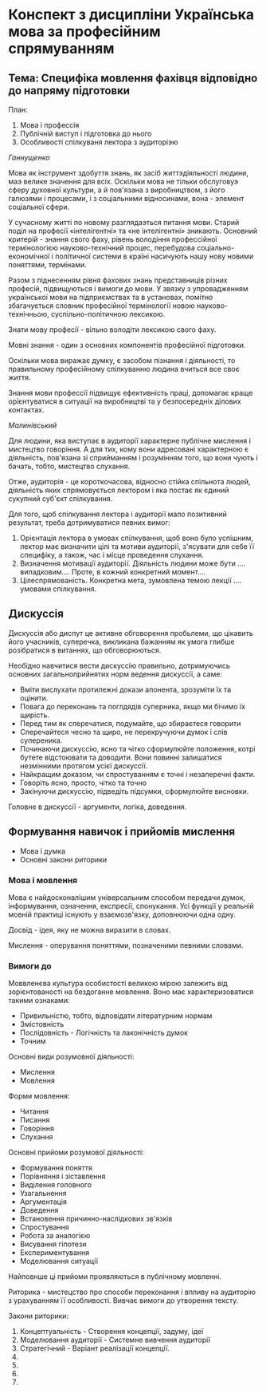 # Конспект з дисципліни Українська мова за професійним спрямуванням

## Тема: Специфіка мовлення фахівця відповідно до напряму підготовки

План:
1. Мова і профессія
2. Публічній виступ і підготовка до нього
3. Особливості спілкуваня лектора з аудиторіэю

*Ганнущенко*

Мова як інструмент здобуття знань, як засіб життэдіяльності людини, маэ велике значення для всіх.
Оскільки мова не тільки обслуговуэ сферу духовної культури, а й пов'язана з виробництвом, з його галюзями і процесами, і з соціальними відносинами, вона - элемент соціальної сфери.

У сучасному житті по новому разглядаэться питання мови.
Старий поділ на професії «інтелігентні» та «не інтелігентні» зникають.
Основний критерій - знання свого фаху, рівень володіння профессійної термінологією науково-технічний процес, перебудова соціально-економічної і політичної системи в країні насичують нашу нову новими поняттями, термінами.

Разом з піднесенням рівня фахових знань представниців різних професій, підвищуються і вимоги до мови. У звязку з упровадженням української мови на підприємствах та в установах, помітно збагачується словник професійної термінології новою науково-технічньою, суспільно-політичною лексикою.

Знати мову професії - вільно володіти лексикою свого фаху.

Мовні знання - один з основних компонентів професійної підготовки.

Оскільки мова виражає думку, є засобом пізнання і діяльності, то правильному професійному спілкуванню людина вчиться все своє життя.

Знання мови профессії підвищує ефективність праці, допомагає краще орієнтуватися в ситуації на виробництві та у безпосередніх ділових контактах.

*Малинівський*

Для людини, яка виступає в аудиторії характерне публічне мислення і мистецтво говоріння.
А для тих, кому вони адресовані характерною є діяльність, пов'язана зі сприйманням і розумінням того, що вони чують і бачать, тобто, мистецтво слухання.

Отже, аудиторія - це короткочасова, відносно стійка спільнота людей, діяльність яких спрямовується лектором і яка постає як єдиний сукупний суб'єкт спілкування.

Для того, щоб спілкування лектора і аудиторії мало позитивний результат, треба дотримуватися певних вимог:
1. Орієнтація лектора в умовах спілкування, щоб воно було успішним, лектор має визначити цілі та мотиви аудиторії, з'ясувати для себе її специфіку, а також, час і місце проведення слухання.
2. Визначення мотивації аудиторії. Діяльність людини може бути .... випадковим.... Проте, в кожний конкретний момент.... 
3. Цілеспрямованість. Конкретна мета, зумовлена темою лекції .... умовами спілкування.


## Дискуссія

Дискуссія або диспут це активне обговорення пробьлеми, що цікавить його учасників, суперечка, викликана бажанням як умога глибше розібратися в витаннях, що обговорюються.

Необідно навчитися вести дискуссію правильно, дотримуючись основних загальноприйнятих норм ведення дискуссії, а саме:
- Вміти вислухати протилежні докази апонента, зрозуміти їх та оцінити.
- Повага до переконань та поглдядів суперника, якщо ми бічимо їх щирість.
- Перед тим як сперечатися, подумайте, що збираєтеся говорити
- Сперечайтеся чесно та щиро, не перекручуючи думок і слів супереника.
- Починаючи дискуссію, ясно та чітко сформулюйте положення, котрі бутете відстоювати та доводити. Вони повинні залишатися незмінними протягом усієї дискуссії.
- Найкращим доказом, чи спростуванням є точні і незаперечні факти.
- Говоріть ясно, просто, чітко та точно
- Закінуючи дискуссію, підведіть підсумки, сформулюйте висновки.

Головне в дискуссії - аргументи, логіка, доведення.

## Формування навичок і прийомів мислення

- Мова і думка
- Основні закони риторики

### Мова і мовлення

Мова є найдосконалішим універсальним способом передачи думок, інформування, означення, експресії, спонукання.
Усі функції у реальній мовній практиці існують у взаємозв'язку, доповнюючи одна одну.

Досвід - ідея, яку не можна виразити в словах.

Мислення - оперування поняттями, позначеними певними словами.

### Вимоги до

Моввленєва культура особистості великою мірою залежить від зорієнтованості на бездоганне мовлення. Воно має характеризоватися такими ознаками:
- Привильністю, тобто, відповідати літературним нормам
- Змістовність
- Послідовність - Логічність та лаконічність думок
- Точним

Основні види розумовної діяльності:
- Мислення
- Мовлення

Форми мовлення:
- Читання
- Писання
- Говоріння
- Слухання

Основні прийоми розумової діяльності:
- Формування поняття
- Порівняння і зіставлення
- Виділення головного
- Узагальнення
- Аргументація
- Доведення
- Встановення причинно-наслідкових зв'язків
- Спростування
- Робота за аналогією
- Висування гіпотези
- Експериментування
- Моделювання ситуації

Найповнше ці прийоми проявляються в публічному мовленні.

Риторика - мистецство про способи переконання і впливу на аудиторію з урахуванням її особливості.
Вивчає вимоги до утворення тексту.

Закони риторики:
1. Концептуальність - Створення концепції, задуму, ідеї
2. Моделювання аудиторії - Системне вивчення аудиторії
3. Стратегічний - Варіант реалізації концепції.
4. 
5. 
6. 
7. 
